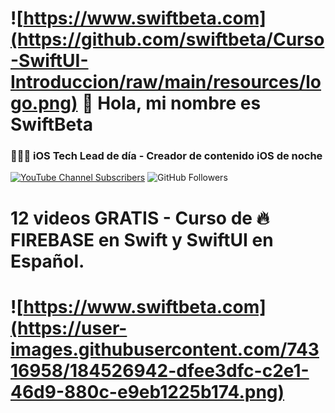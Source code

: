 # ![https://www.swiftbeta.com](https://github.com/swiftbeta/Curso-SwiftUI-Introduccion/raw/main/resources/logo.png) 👋 Hola, mi nombre es SwiftBeta
### 👨🏻‍💻 iOS Tech Lead de día - Creador de contenido iOS de noche

[![YouTube Channel Subscribers](https://img.shields.io/youtube/channel/subscribers/UC2MAP8k0bzwq_OAA_zQw27A?style=social)](https://youtube.com/swiftbeta?sub_confirmation=1)
![GitHub Followers](https://img.shields.io/github/followers/swiftbeta?style=social)

# 12 videos GRATIS - Curso de 🔥 FIREBASE en Swift y SwiftUI en Español.

# ![https://www.swiftbeta.com](https://user-images.githubusercontent.com/74316958/184526942-dfee3dfc-c2e1-46d9-880c-e9eb1225b174.png)
